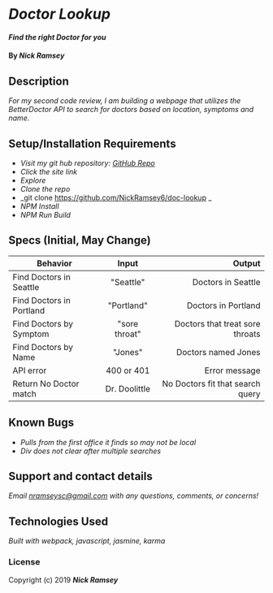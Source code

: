 # _Doctor Lookup_

#### _Find the right Doctor for you_

#### By _**Nick Ramsey**_

## Description

_For my second code review, I am building a webpage that utilizes the BetterDoctor API to search for doctors based on location, symptoms and name._

## Setup/Installation Requirements

* _Visit my git hub repository: <a href="https://github.com/NickRamsey6/doc-lookup">GitHub Repo</a>_
* _Click the site link_
* _Explore_
* _Clone the repo_
* _git clone https://github.com/NickRamsey6/doc-lookup _
* _NPM Install_
* _NPM Run Build_


## Specs (Initial, May Change)

| Behavior | Input | Output |
| ------------- |:-------------:| -----:|
| Find Doctors in Seattle | "Seattle" | Doctors in Seattle |
| Find Doctors in Portland | "Portland" | Doctors in Portland |
| Find Doctors by Symptom | "sore throat" | Doctors that treat sore throats |
| Find Doctors by Name | "Jones" | Doctors named Jones |
| API error | 400 or 401 | Error message |
| Return No Doctor match | Dr. Doolittle | No Doctors fit that search query |


## Known Bugs

* _Pulls from the first office it finds so may not be local_
* _Div does not clear after multiple searches_

## Support and contact details

_Email nramseysc@gmail.com with any questions, comments, or concerns!_

## Technologies Used

_Built with webpack, javascript, jasmine, karma_

### License

Copyright (c) 2019 **_Nick Ramsey_**
